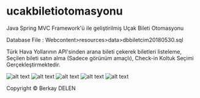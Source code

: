 # ucakbiletiotomasyonu
Java Spring MVC Framework'ü ile geliştirilmiş Uçak Bileti Otomasyonu

Database File : Webcontent>resources>data>dbbiletcim20180530.sql

Türk Hava Yollarının API'sinden arana bileti çekerek biletleri listeleme, Seçilen bileti satın alma (Sadece görünüm amaçlı), Check-in Koltuk Seçimi Gerçekleştirmektedir.

![alt text](http://ucakbilet.berkaydelen.com/Page_main_imac2015retina_front.png)
![alt text](http://ucakbilet.berkaydelen.com/Page_Checkin_Plane_imac2015retina_front.png)
![alt text](http://ucakbilet.berkaydelen.com/Page_Checkin_imac2015retina_front.png)
![alt text](http://ucakbilet.berkaydelen.com/Page_Ticket_info_imac2015retina_front.png)
![alt text](http://ucakbilet.berkaydelen.com/Page_ticketListOrderPrice_imac2015retina_front.png)


Copyright  © Berkay DELEN
